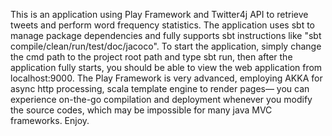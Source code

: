 This is an application using Play Framework and Twitter4j API to retrieve tweets and perform word frequency statistics. The application uses sbt to manage package dependencies and fully supports sbt instructions like "sbt compile/clean/run/test/doc/jacoco". To start the application, simply change the cmd path to the project root path and type sbt run, then after the application fully starts, you should be able to view the web application from localhost:9000. The Play Framework is very advanced, employing AKKA for async http processing, scala template engine to render pages— you can experience on-the-go compilation and deployment whenever you modify the source codes, which may be impossible for many java MVC frameworks. 
Enjoy.

